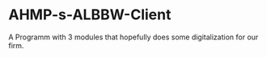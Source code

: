 # AHMP-s-ALBBW-Client
A Programm with 3 modules that hopefully does some digitalization for our firm.

